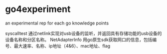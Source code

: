 # go4experiment
an experimental rep for each go knowledge points

syscalltest 通过netlink实现对usb设备的监听，并返回具有存储功能的usb设备的设备名称和分区名称。
NetAdapterInfo 用go原生sdk获取网口的信息，包括编号、最大速率、名称、ip地址（4&6）、mac地址、flag
